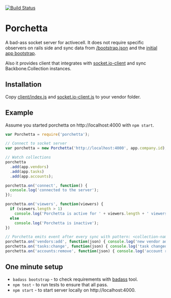 [![Build Status](https://circleci.com/gh/activecell/porchetta.png?circle-token=e4e94a5aa232fb270ea22a5f32a34e3db5e75b61)](https://circleci.com/gh/activecell/porchetta)

# Porchetta

  A bad-ass socket server for activecell. It does not require specific observers on rails side and sync data from [/bootstrap.json](https://github.com/activecell/activecell/blob/master/app/views/home/bootstrap.json.erb) and the [initial app bootstrap](https://github.com/activecell/activecell/blob/master/app/views/home/index.html.erb).

  Also it provides client that integrates with [socket.io-client](https://github.com/LearnBoost/socket.io-client) and sync Backbone.Collection instances.

## Installation

  Copy [client/index.js](https://github.com/activecell/porchetta/blob/master/client/index.js) and [socket.io-client.js](https://github.com/LearnBoost/socket.io-client/blob/0.9/dist/socket.io.js) to your vendor folder.

## Example

  Assume you started porchetta on http://localhost:4000 with `npm start`.

```js
var Porchetta = require('porchetta');

// Connect to socket server
var porchetta = new Porchetta('http://localhost:4000', app.company.id);

// Watch collections
porchetta
  .add(app.vendors)
  .add(app.tasks)
  .add(app.accounts);

porchetta.on('connect', function() {
  console.log('connected to the server');
});

porchetta.on('viewers', function(viewers) {
  if (viewers.length > 1)
    console.log('Porchetta is active for ' + viewers.length + ' viewers');
  else
    console.log('Porchetta is inactive');
})

// Porchetta emits event after every sync with pattern: <collection-name>:<event>
porchetta.on('vendors:add', function(json) { console.log('new vendor added', json); });
porchetta.on('tasks:change', function(json) { console.log('task changed', json); });
porchetta.on('accounts:remove', function(json) { console.log('account removed', json); });
```

## One minute setup

  * `badass bootstrap` - to check requirements with [badass](https://github.com/activecell/badass) tool.
  * `npm test` - to run tests to ensure that all pass.
  * `npm start` - to start server locally on http://localhost:4000.
